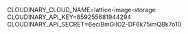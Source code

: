CLOUDINARY_CLOUD_NAME=lattice-image-storage
CLOUDINARY_API_KEY=859255681944294
CLOUDINARY_API_SECRET=6eciBmGiIO2-DF6k75imQBk7o10
